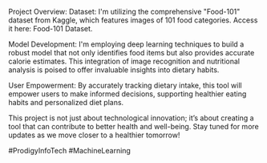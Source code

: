 Project Overview:
Dataset: I'm utilizing the comprehensive "Food-101" dataset from Kaggle, which features images of 101 food categories. Access it here: Food-101 Dataset.

Model Development: I'm employing deep learning techniques to build a robust model that not only identifies food items but also provides accurate calorie estimates. This integration of image recognition and nutritional analysis is poised to offer invaluable insights into dietary habits.

User Empowerment: By accurately tracking dietary intake, this tool will empower users to make informed decisions, supporting healthier eating habits and personalized diet plans.

This project is not just about technological innovation; it’s about creating a tool that can contribute to better health and well-being. Stay tuned for more updates as we move closer to a healthier tomorrow! 

#ProdigyInfoTech #MachineLearning 
